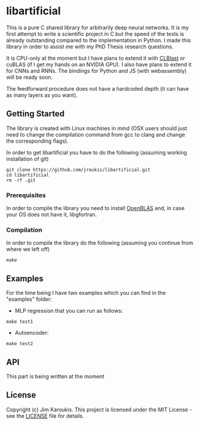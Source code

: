 # libartificial

This is a pure C shared library for arbitrarily deep neural networks. It is my first attempt to write a scientific project in C but the speed of the tests is already outstanding compared to the implementation in Python. I made this library in order to assist me with my PhD Thesis research questions.

It is CPU-only at the moment but I have plans to extend it with [CLBlast](https://github.com/CNugteren/CLBlast) or cuBLAS (if I get my hands on an NVIDIA GPU). I also have plans to extend it for CNNs and RNNs. The bindings for Python and JS (with webassembly) will be ready soon.

The feedforward procedure does not have a hardcoded depth (it can have as many layers as you want).

## Getting Started

The library is created with Linux machines in mind (OSX users should just need to change the compilation command from gcc to clang and change the corresponding flags).

In order to get libartificial you have to do the following (assuming working installation of git)

```
git clone https://github.com/jroukis/libartificial.git
cd libartificial
rm -rf .git
```

### Prerequisites

In order to compile the library you need to install [OpenBLAS](https://github.com/xianyi/OpenBLAS) and, in case your OS does not have it, libgfortran.

### Compilation

In order to compile the library do the following (assuming you continue from where we left off)

```
make
```

## Examples

For the time being I have two examples which you can find in the "examples" folder:
- MLP regression that you can run as follows:
```
make test1
```

- Autoencoder:
```
make test2
```

## API

This part is being written at the moment

## License

Copyright (c) Jim Karoukis.
This project is licensed under the MIT License - see the [LICENSE](LICENSE) file for details.
